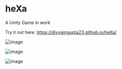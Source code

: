 # heXa
A Unity Game in work


Try it out here: https://divyamgupta23.github.io/heXa/

![image](https://user-images.githubusercontent.com/95400068/224227619-739b0de1-71a9-44a5-8573-2ffc433f5696.png)

![image](https://user-images.githubusercontent.com/95400068/224227629-5dc569f1-a1d0-49d7-a1b7-09b160523aad.png)

![image](https://user-images.githubusercontent.com/95400068/224227636-82bba9aa-1155-4731-9578-c56960d30910.png)

